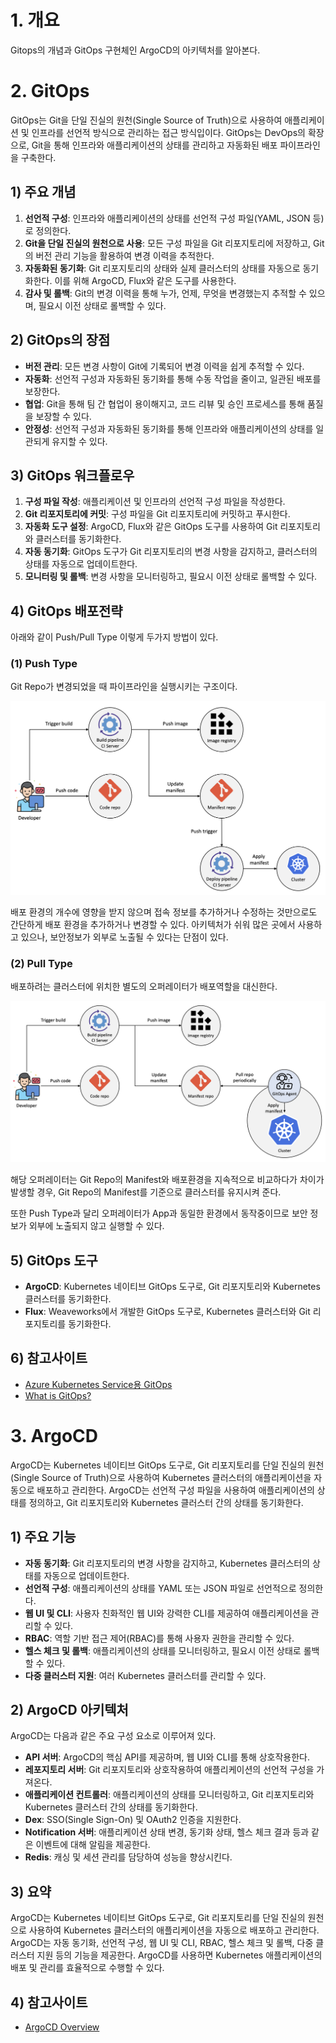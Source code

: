 

# 1. 개요

Gitops의 개념과 GitOps 구현체인 ArgoCD의 아키텍처를 알아본다.



# 2. GitOps

GitOps는 Git을 단일 진실의 원천(Single Source of Truth)으로 사용하여 애플리케이션 및 인프라를 선언적 방식으로 관리하는 접근 방식입이다. GitOps는 DevOps의 확장으로, Git을 통해 인프라와 애플리케이션의 상태를 관리하고 자동화된 배포 파이프라인을 구축한다.



## 1) 주요 개념

1. **선언적 구성**: 인프라와 애플리케이션의 상태를 선언적 구성 파일(YAML, JSON 등)로 정의한다.
2. **Git을 단일 진실의 원천으로 사용**: 모든 구성 파일을 Git 리포지토리에 저장하고, Git의 버전 관리 기능을 활용하여 변경 이력을 추적한다.
3. **자동화된 동기화**: Git 리포지토리의 상태와 실제 클러스터의 상태를 자동으로 동기화한다. 이를 위해 ArgoCD, Flux와 같은 도구를 사용한다.
4. **감사 및 롤백**: Git의 변경 이력을 통해 누가, 언제, 무엇을 변경했는지 추적할 수 있으며, 필요시 이전 상태로 롤백할 수 있다.



## 2) GitOps의 장점

- **버전 관리**: 모든 변경 사항이 Git에 기록되어 변경 이력을 쉽게 추적할 수 있다.
- **자동화**: 선언적 구성과 자동화된 동기화를 통해 수동 작업을 줄이고, 일관된 배포를 보장한다.
- **협업**: Git을 통해 팀 간 협업이 용이해지고, 코드 리뷰 및 승인 프로세스를 통해 품질을 보장할 수 있다.
- **안정성**: 선언적 구성과 자동화된 동기화를 통해 인프라와 애플리케이션의 상태를 일관되게 유지할 수 있다.



## 3) GitOps 워크플로우

1. **구성 파일 작성**: 애플리케이션 및 인프라의 선언적 구성 파일을 작성한다.
2. **Git 리포지토리에 커밋**: 구성 파일을 Git 리포지토리에 커밋하고 푸시한다.
3. **자동화 도구 설정**: ArgoCD, Flux와 같은 GitOps 도구를 사용하여 Git 리포지토리와 클러스터를 동기화한다.
4. **자동 동기화**: GitOps 도구가 Git 리포지토리의 변경 사항을 감지하고, 클러스터의 상태를 자동으로 업데이트한다.
5. **모니터링 및 롤백**: 변경 사항을 모니터링하고, 필요시 이전 상태로 롤백할 수 있다.





## 4) GitOps 배포전략

아래와 같이 Push/Pull Type 이렇게 두가지 방법이 있다.

### (1) Push Type

Git Repo가 변경되었을 때 파이프라인을 실행시키는 구조이다.

![img](./assets/img-20241009172455942.png)





배포 환경의 개수에 영향을 받지 않으며 접속 정보를 추가하거나 수정하는 것만으로도 간단하게 배포 환경을 추가하거나 변경할 수 있다. 아키텍처가 쉬워 많은 곳에서 사용하고 있으나, 보안정보가 외부로 노출될 수 있다는 단점이 있다.





### (2) Pull Type 

배포하려는 클러스터에 위치한 별도의 오퍼레이터가 배포역할을 대신한다.

![img](./assets/img-20241009172444925.png)

해당 오퍼레이터는 Git Repo의 Manifest와 배포환경을 지속적으로 비교하다가 차이가 발생할 경우, Git Repo의 Manifest를 기준으로 클러스터를 유지시켜 준다.

또한 Push Type과 달리 오퍼레이터가 App과 동일한 환경에서 동작중이므로 보안 정보가 외부에 노출되지 않고 실행할 수 있다.





## 5) GitOps 도구

- **ArgoCD**: Kubernetes 네이티브 GitOps 도구로, Git 리포지토리와 Kubernetes 클러스터를 동기화한다.
- **Flux**: Weaveworks에서 개발한 GitOps 도구로, Kubernetes 클러스터와 Git 리포지토리를 동기화한다.



## 6) 참고사이트

- [Azure Kubernetes Service용 GitOps](https://learn.microsoft.com/ko-kr/azure/architecture/example-scenario/gitops-aks/gitops-blueprint-aks)
- [What is GitOps?](https://about.gitlab.com/topics/gitops/)





# 3. ArgoCD

ArgoCD는 Kubernetes 네이티브 GitOps 도구로, Git 리포지토리를 단일 진실의 원천(Single Source of Truth)으로 사용하여 Kubernetes 클러스터의 애플리케이션을 자동으로 배포하고 관리한다. ArgoCD는 선언적 구성 파일을 사용하여 애플리케이션의 상태를 정의하고, Git 리포지토리와 Kubernetes 클러스터 간의 상태를 동기화한다.



## 1) 주요 기능

- **자동 동기화**: Git 리포지토리의 변경 사항을 감지하고, Kubernetes 클러스터의 상태를 자동으로 업데이트한다.
- **선언적 구성**: 애플리케이션의 상태를 YAML 또는 JSON 파일로 선언적으로 정의한다.
- **웹 UI 및 CLI**: 사용자 친화적인 웹 UI와 강력한 CLI를 제공하여 애플리케이션을 관리할 수 있다.
- **RBAC**: 역할 기반 접근 제어(RBAC)를 통해 사용자 권한을 관리할 수 있다.
- **헬스 체크 및 롤백**: 애플리케이션의 상태를 모니터링하고, 필요시 이전 상태로 롤백할 수 있다.
- **다중 클러스터 지원**: 여러 Kubernetes 클러스터를 관리할 수 있다.



## 2) ArgoCD 아키텍처

ArgoCD는 다음과 같은 주요 구성 요소로 이루어져 있다.

- **API 서버**: ArgoCD의 핵심 API를 제공하며, 웹 UI와 CLI를 통해 상호작용한다.
- **레포지토리 서버**: Git 리포지토리와 상호작용하여 애플리케이션의 선언적 구성을 가져온다.
- **애플리케이션 컨트롤러**: 애플리케이션의 상태를 모니터링하고, Git 리포지토리와 Kubernetes 클러스터 간의 상태를 동기화한다.
- **Dex**: SSO(Single Sign-On) 및 OAuth2 인증을 지원한다.
- **Notification 서버**: 애플리케이션 상태 변경, 동기화 상태, 헬스 체크 결과 등과 같은 이벤트에 대해 알림을 제공한다.
- **Redis**: 캐싱 및 세션 관리를 담당하여 성능을 향상시킨다.



## 3) 요약

ArgoCD는 Kubernetes 네이티브 GitOps 도구로, Git 리포지토리를 단일 진실의 원천으로 사용하여 Kubernetes 클러스터의 애플리케이션을 자동으로 배포하고 관리한다. ArgoCD는 자동 동기화, 선언적 구성, 웹 UI 및 CLI, RBAC, 헬스 체크 및 롤백, 다중 클러스터 지원 등의 기능을 제공한다. ArgoCD를 사용하면 Kubernetes 애플리케이션의 배포 및 관리를 효율적으로 수행할 수 있다.



## 4) 참고사이트

- [ArgoCD Overview](https://argo-cd.readthedocs.io/en/stable/)